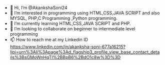- 👋 Hi, I’m @AkankshaSoni24
- 👀 I’m interested in programming using HTML,CSS,JAVA SCRIPT and also MYSQL, PHP,C Programming ,Python programming.
- 🌱 I’m currently learning HTML,CSS,JAVA SCRIPT and PHP.
- 💞️ I’m looking to collaborate on beginner to intermediate level programming
- 📫 How to reach me at my Linkedin ID https://www.linkedin.com/in/akanksha-soni-677a16215?lipi=urn%3Ali%3Apage%3Ad_flagship3_profile_view_base_contact_details%3BsGMoWnHqTI%2BBpB6%2BdO1c8w%3D%3D
<!---
AkankshaSoni24/AkankshaSoni24 is a ✨ special ✨ repository because its `README.md` (this file) appears on your GitHub profile.
You can click the Preview link to take a look at your changes.
--->
